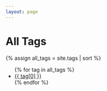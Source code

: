 ```yaml
---
layout: page
---
```


# All Tags

{% assign all_tags = site.tags | sort %}

<ul>
{% for tag in all_tags %}
  <li><a href="/t/{{ tag[0] }}.html">{{ tag[0] }}</a></li>
{% endfor %}
</ul>
